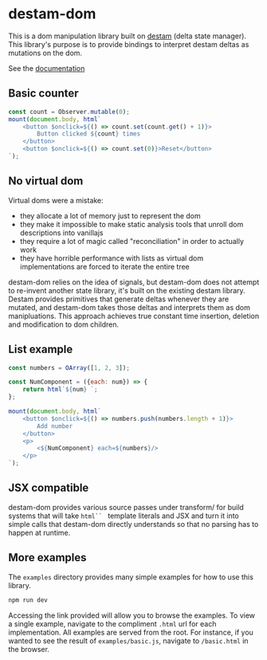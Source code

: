 # destam-dom

This is a dom manipulation library built on [destam](https://github.com/equator-studios/destam) (delta state manager). This library's purpose is to provide bindings to interpret destam deltas as mutations on the dom.

See the [documentation](docs/doc.md)

## Basic counter
```js
const count = Observer.mutable(0);
mount(document.body, html`
	<button $onclick=${() => count.set(count.get() + 1)}>
		Button clicked ${count} times
	</button>
	<button $onclick=${() => count.set(0)}>Reset</button>
`);
```

## No virtual dom
Virtual doms were a mistake:
- they allocate a lot of memory just to represent the dom
- they make it impossible to make static analysis tools that unroll dom descriptions into vanillajs
- they require a lot of magic called "reconciliation" in order to actually work
- they have horrible performance with lists as virtual dom implementations are forced to iterate the entire tree

destam-dom relies on the idea of signals, but destam-dom does not attempt to re-invent another state library, it's built on the existing destam library. Destam provides primitives that generate deltas whenever they are mutated, and destam-dom takes those deltas and interprets them as dom manipluations. This approach achieves true constant time insertion, deletion and modification to dom children.

## List example
```js
const numbers = OArray([1, 2, 3]);

const NumComponent = ({each: num}) => {
	return html`${num} `;
};

mount(document.body, html`
	<button $onclick=${() => numbers.push(numbers.length + 1)}>
		Add number
	</button>
	<p>
		<${NumComponent} each=${numbers}/>
	</p>
`);
```

## JSX compatible
destam-dom provides various source passes under transform/ for build systems that will take ```html`` ``` template literals and JSX and turn it into simple calls that destam-dom directly understands so that no parsing has to happen at runtime.

## More examples
The `examples` directory provides many simple examples for how to use this library.
```bash
npm run dev
```

Accessing the link provided will allow you to browse the examples. To view a single example, navigate to the compliment `.html` url for each implementation. All examples are served from the root. For instance, if you wanted to see the result of `examples/basic.js`, navigate to `/basic.html` in the browser.
